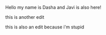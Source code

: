 Hello my name is Dasha
and Javi is also here!

this is another edit

this is also an edit because i'm stupid